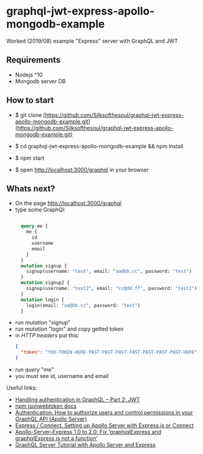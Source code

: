 # graphql-jwt-express-apollo-mongodb-example
Worked (2019/08) example "Express" server with GraphQL and JWT

## Requirements

- Nodejs ^10
- Mongodb server DB


## How to start
- $ git clone [https://github.com/Silksofthesoul/graphql-jwt-express-apollo-mongodb-example.git](https://github.com/Silksofthesoul/graphql-jwt-express-apollo-mongodb-example.git)

- $ cd graphql-jwt-express-apollo-mongodb-example && npm install

- $ npm start

- $ open [http://localhost:3000/graphql](http://localhost:3000/graphql) in your browser


## Whats next?

- On the page [http://localhost:3000/graphql](http://localhost:3000/graphql)
- type some GraphQl:
  ```graphql

    query me {
      me {
        id
        username
        email
      }
    }
    mutation signup {
      signup(username: "test", email: "aa@bb.cc", password: "test")
    }
    mutation signup2 {
      signup(username: "test2", email: "cc@dd.ff", password: "test2")
    }
    mutation login {
      login(email: "aa@bb.cc", password: "test")
    }
  ```
- run *mutation* "signup"
- run *mutation* "login" and copy getted token
- in *HTTP headers* put this:
  ```JSON
  {
    "token": "YOU-TOKEN-HERE-PAST-PAST-PAST-FAST-PAST-PAST-PAST-HERE"
  }
  ```
- run *query* "me"
- you must see id, username and email

Useful links:

- [Handling authentication in GraphQL – Part 2: JWT](https://blog.pusher.com/handling-authentication-in-graphql-jwt/)
- [npm jsonwebtoken docs](https://www.npmjs.com/package/jsonwebtoken)
- [Authentication. How to authorize users and control permissions in your GraphQL API (Apollo Server)](https://www.apollographql.com/docs/apollo-server/features/authentication/)
- [Express / Connect. Setting up Apollo Server with Express.js or Connect](https://www.apollographql.com/docs/apollo-server/v1/servers/express/)
- [Apollo-Server-Express 1.0 to 2.0: Fix 'graphiqlExpress and graphqlExpress is not a function'](https://dev.to/gloriamaris/apollo-server-express-10-to-20-fix-graphiqlexpress-and-graphiqlexpress-is-not-a-function-in-a-tutorial-by-xoor-41jn)
- [GraphQL Server Tutorial with Apollo Server and Express](https://www.robinwieruch.de/graphql-apollo-server-tutorial/)
